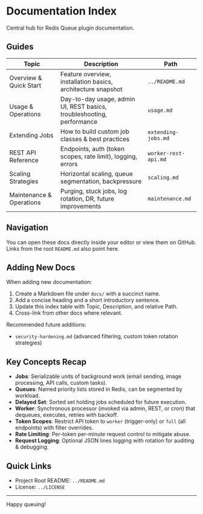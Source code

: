 # Documentation Index

Central hub for Redis Queue plugin documentation.

## Guides

| Topic | Description | Path |
|-------|-------------|------|
| Overview & Quick Start | Feature overview, installation basics, architecture snapshot | `../README.md` |
| Usage & Operations | Day-to-day usage, admin UI, REST basics, troubleshooting, performance | `usage.md` |
| Extending Jobs | How to build custom job classes & best practices | `extending-jobs.md` |
| REST API Reference | Endpoints, auth (token scopes, rate limit), logging, errors | `worker-rest-api.md` |
| Scaling Strategies | Horizontal scaling, queue segmentation, backpressure | `scaling.md` |
| Maintenance & Operations | Purging, stuck jobs, log rotation, DR, future improvements | `maintenance.md` |

## Navigation

You can open these docs directly inside your editor or view them on GitHub. Links from the root `README.md` also point here.

## Adding New Docs

When adding new documentation:

1. Create a Markdown file under `docs/` with a succinct name.
2. Add a concise heading and a short introductory sentence.
3. Update this index table with Topic, Description, and relative Path.
4. Cross-link from other docs where relevant.

Recommended future additions:
- `security-hardening.md` (advanced filtering, custom token rotation strategies)

## Key Concepts Recap

- **Jobs**: Serializable units of background work (email sending, image processing, API calls, custom tasks).
- **Queues**: Named priority lists stored in Redis, can be segmented by workload.
- **Delayed Set**: Sorted set holding jobs scheduled for future execution.
- **Worker**: Synchronous processor (invoked via admin, REST, or cron) that dequeues, executes, retries with backoff.
- **Token Scopes**: Restrict API token to `worker` (trigger-only) or `full` (all endpoints) with filter overrides.
- **Rate Limiting**: Per-token per-minute request control to mitigate abuse.
- **Request Logging**: Optional JSON lines logging with rotation for auditing & debugging.

## Quick Links

- Project Root README: `../README.md`
- License: `../LICENSE`

---
Happy queuing!
